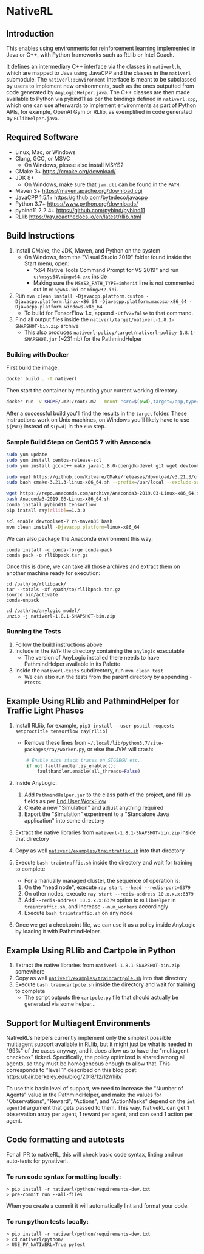 # NativeRL

## Introduction

This enables using environments for reinforcement learning implemented in Java or C++, with Python frameworks such as RLlib or Intel Coach.

It defines an intermediary C++ interface via the classes in `nativerl.h`, which are mapped to Java using JavaCPP and the classes in the `nativerl` submodule. The `nativerl::Environment` interface is meant to be subclassed by users to implement new environments, such as the ones outputted from code generated by `AnyLogicHelper.java`. The C++ classes are then made available to Python via pybind11 as per the bindings defined in `nativerl.cpp`, which one can use afterwards to implement environments as part of Python APIs, for example, OpenAI Gym or RLlib, as exemplified in code generated by `RLlibHelper.java`.

## Required Software

- Linux, Mac, or Windows
- Clang, GCC, or MSVC
  - On Windows, please also install MSYS2
- CMake 3+ https://cmake.org/download/
- JDK 8+
  - On Windows, make sure that `jvm.dll` can be found in the `PATH`.
- Maven 3+ https://maven.apache.org/download.cgi
- JavaCPP 1.5.1+ https://github.com/bytedeco/javacpp
- Python 3.7+ https://www.python.org/downloads/
- pybind11 2.2.4+ https://github.com/pybind/pybind11
- RLlib https://ray.readthedocs.io/en/latest/rllib.html

## Build Instructions

1.  Install CMake, the JDK, Maven, and Python on the system
    - On Windows, from the "Visual Studio 2019" folder found inside the Start menu, open:
      - "x64 Native Tools Command Prompt for VS 2019" and run `c:\msys64\mingw64.exe` inside
      - Making sure the `MSYS2_PATH_TYPE=inherit` line is _not_ commented out in `mingw64.ini` or `mingw32.ini`.
2.  Run `mvn clean install -Djavacpp.platform.custom -Djavacpp.platform.linux-x86_64 -Djavacpp.platform.macosx-x86_64 -Djavacpp.platform.windows-x86_64`
    - To build for TensorFlow 1.x, append `-Dtfv2=false` to that command.
3.  Find all output files inside the `nativerl/target/nativerl-1.8.1-SNAPSHOT-bin.zip` archive
    - This also produces `nativerl-policy/target/nativerl-policy-1.8.1-SNAPSHOT.jar` (~231mb) for the PathmindHelper

### Building with Docker

First build the image.

```bash
docker build . -t nativerl
```

Then start the container by mounting your current working directory.

```bash
docker run -v $HOME/.m2:/root/.m2 --mount "src=$(pwd),target=/app,type=bind" nativerl
```

After a successful build you'll find the results in the `target` folder. These instructions work
on Unix machines, on Windows you'll likely have to use `${PWD}` instead of `$(pwd)` in the `run` step.

### Sample Build Steps on CentOS 7 with Anaconda

```bash
sudo yum update
sudo yum install centos-release-scl
sudo yum install gcc-c++ make java-1.8.0-openjdk-devel git wget devtoolset-7 rh-maven35

sudo wget https://github.com/Kitware/CMake/releases/download/v3.21.3/cmake-3.21.3-linux-x86_64.sh
sudo bash cmake-3.21.3-linux-x86_64.sh --prefix=/usr/local --exclude-subdir --skip-license

wget https://repo.anaconda.com/archive/Anaconda3-2019.03-Linux-x86_64.sh
bash Anaconda3-2019.03-Linux-x86_64.sh
conda install pybind11 tensorflow
pip install ray[rllib]==1.3.0

scl enable devtoolset-7 rh-maven35 bash
mvn clean install -Djavacpp.platform=linux-x86_64
```

We can also package the Anaconda environment this way:

```
conda install -c conda-forge conda-pack
conda pack -o rllibpack.tar.gz
```

Once this is done, we can take all those archives and extract them on another machine ready for execution:

```
cd /path/to/rllibpack/
tar --totals -xf /path/to/rllibpack.tar.gz
source bin/activate
conda-unpack

cd /path/to/anylogic_model/
unzip -j nativerl-1.8.1-SNAPSHOT-bin.zip
```

### Running the Tests

1.  Follow the build instructions above
2.  Include in the `PATH` the directory containing the `anylogic` executable
    - The version of AnyLogic installed there needs to have PathmindHelper available in its Palette
3.  Inside the `nativerl-tests` subdirectory, run `mvn clean test`
    - We can also run the tests from the parent directory by appending `-Ptests`

## Example Using RLlib and PathmindHelper for Traffic Light Phases

1.  Install RLlib, for example, `pip3 install --user psutil requests setproctitle tensorflow ray[rllib]`

    - Remove these lines from `~/.local/lib/python3.7/site-packages/ray/worker.py`, or else the JVM will crash:

    ```python
        # Enable nice stack traces on SIGSEGV etc.
        if not faulthandler.is_enabled():
            faulthandler.enable(all_threads=False)
    ```

2.  Inside AnyLogic:

    1. Add `PathmindHelper.jar` to the class path of the project, and fill up fields as per [End User WorkFlow](PathmindPolicyHelper/README.md#end-user-workflow)
    2. Create a new "Simulation" and adjust anything required
    3. Export the "Simulation" experiment to a "Standalone Java application" into some directory

3.  Extract the native libraries from `nativerl-1.8.1-SNAPSHOT-bin.zip` inside that directory
4.  Copy as well [`nativerl/examples/traintraffic.sh`](nativerl/examples/traintraffic.sh) into that directory
5.  Execute `bash traintraffic.sh` inside the directory and wait for training to complete

    - For a manually managed cluster, the sequence of operation is:

    1. On the "head node", execute `ray start --head --redis-port=6379`
    2. On other nodes, execute `ray start --redis-address 10.x.x.x:6379`
    3. Add `--redis-address 10.x.x.x:6379` option to `RLlibHelper` in `traintraffic.sh`, and increase `--num_workers` accordingly
    4. Execute `bash traintraffic.sh` on any node

6.  Once we get a checkpoint file, we can use it as a policy inside AnyLogic by loading it with PathmindHelper.

## Example Using RLlib and Cartpole in Python

1.  Extract the native libraries from `nativerl-1.8.1-SNAPSHOT-bin.zip` somewhere
2.  Copy as well [`nativerl/examples/traincartpole.sh`](nativerl/examples/traincartpole.sh) into that directory
3.  Execute `bash traincartpole.sh` inside the directory and wait for training to complete
    - The script outputs the `cartpole.py` file that should actually be generated via some helper...

## Support for Multiagent Environments

NativeRL's helpers currently implement only the simplest possible multiagent support available in RLlib, but it might just be what is needed in "99%" of the cases anyway, and it does allow us to have the "multiagent checkbox" ticked. Specifically, the policy optimized is shared among all agents, so they must be homogeneous enough to allow that. This corresponds to "level 1" described on this blog post: https://bair.berkeley.edu/blog/2018/12/12/rllib/

To use this basic level of support, we need to increase the "Number of Agents" value in the PathmindHelper, and make the values for "Observations", "Reward", "Actions", and "ActionMasks" depend on the `int agentId` argument that gets passed to them. This way, NativeRL can get 1 observation array per agent, 1 reward per agent, and can send 1 action per agent.

## Code formatting and autotests

For all PR to nativeRL, this will check basic code syntax, linting and run auto-tests for pynativerl.

### To run code syntax formatting locally:

```
> pip install -r nativerl/python/requirements-dev.txt
> pre-commit run --all-files
```

When you create a commit it will automatically lint and format your code.

### To run python tests locally:

```
> pip install -r nativerl/python/requirements-dev.txt
> cd nativerl/python/
> USE_PY_NATIVERL=True pytest
```
